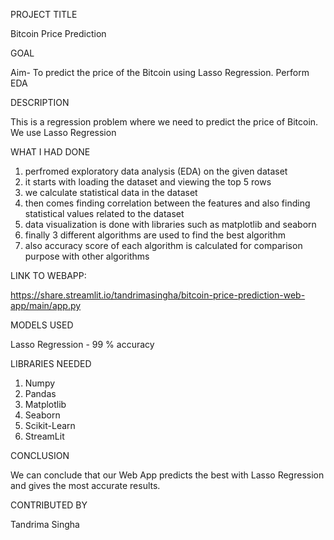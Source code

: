 
PROJECT TITLE

Bitcoin Price Prediction

GOAL

Aim- To predict the price of the Bitcoin using  Lasso Regression. Perform EDA

DESCRIPTION

This is a regression problem where we need to predict the price of Bitcoin. We use Lasso Regression 

WHAT I HAD DONE

1. perfromed exploratory data analysis (EDA) on the given dataset
2. it starts with loading the dataset and viewing the top 5 rows
3. we calculate statistical data in the dataset
4. then comes finding correlation between the features and also finding statistical values related to the dataset
5. data visualization is done with libraries such as matplotlib and seaborn
6. finally 3 different algorithms are used to find the best algorithm 
7. also accuracy score of each algorithm is calculated for comparison purpose with other algorithms

LINK TO WEBAPP:

https://share.streamlit.io/tandrimasingha/bitcoin-price-prediction-web-app/main/app.py

MODELS USED

Lasso Regression - 99 % accuracy

LIBRARIES NEEDED

1. Numpy
2. Pandas
3. Matplotlib
4. Seaborn
5. Scikit-Learn
6. StreamLit


CONCLUSION

We can conclude that our Web App predicts the best with  Lasso Regression and gives the most accurate results.

CONTRIBUTED BY

Tandrima Singha
